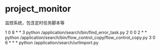 # project_monitor
监控系统，包含定时任务脚本等

1 0 8 * * 3 python /application/search/bin/find_error_task.py
2 0 0 2 * * python /application/search/bin/flow_control_copy/flow_control_copy.py
3 0 6 * * * python /application/search/urlImport.py
